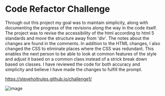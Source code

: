 # Code Refactor Challenge
Through out this project my goal was to maintain simplicity, along with documenting the progress of the revisions along the way in the code itself. The project was to revise the accessibility of the html according to html 5 standards and move the structure away from 'div'. The notes about the changes are found in the comments. In addition to the HTML changes, I also changed the CSS to eliminate places where the CSS was redundant. This enables the next person to be able to look at common features of the style and adjust it based on a common class instead of a strick break down based on classes. I have reviewed the code for both accuracy and simplicity and believe I have made the changes to fulfill the prompt. 
  
  https://steveholtrules.github.io/challenge1/
  
  ![image](https://user-images.githubusercontent.com/78341753/123516368-591a4e00-d661-11eb-8c9e-8d8f9a1370cc.png)
